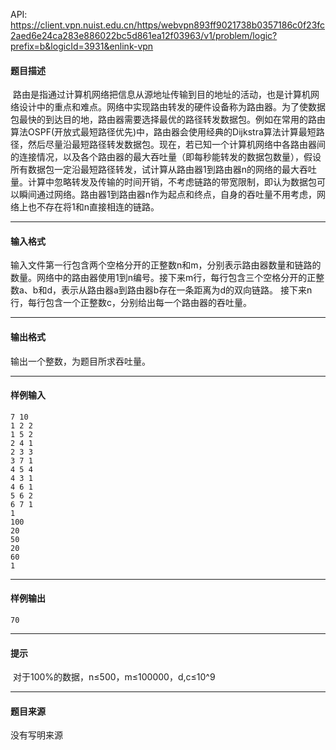 API: https://client.vpn.nuist.edu.cn/https/webvpn893ff9021738b0357186c0f23fc2aed6e24ca283e886022bc5d861ea12f03963/v1/problem/logic?prefix=b&logicId=3931&enlink-vpn

#### 题目描述

 路由是指通过计算机网络把信息从源地址传输到目的地址的活动，也是计算机网络设计中的重点和难点。网络中实现路由转发的硬件设备称为路由器。为了使数据包最快的到达目的地，路由器需要选择最优的路径转发数据包。例如在常用的路由算法OSPF(开放式最短路径优先)中，路由器会使用经典的Dijkstra算法计算最短路径，然后尽量沿最短路径转发数据包。现在，若已知一个计算机网络中各路由器间的连接情况，以及各个路由器的最大吞吐量（即每秒能转发的数据包数量），假设所有数据包一定沿最短路径转发，试计算从路由器1到路由器n的网络的最大吞吐量。计算中忽略转发及传输的时间开销，不考虑链路的带宽限制，即认为数据包可以瞬间通过网络。路由器1到路由器n作为起点和终点，自身的吞吐量不用考虑，网络上也不存在将1和n直接相连的链路。

---

#### 输入格式

输入文件第一行包含两个空格分开的正整数n和m，分别表示路由器数量和链路的数量。网络中的路由器使用1到n编号。接下来m行，每行包含三个空格分开的正整数a、b和d，表示从路由器a到路由器b存在一条距离为d的双向链路。 接下来n行，每行包含一个正整数c，分别给出每一个路由器的吞吐量。

---

#### 输出格式

输出一个整数，为题目所求吞吐量。

---

#### 样例输入
```
7 10
1 2 2
1 5 2
2 4 1
2 3 3
3 7 1
4 5 4
4 3 1
4 6 1
5 6 2
6 7 1
1
100
20
50
20
60
1

```

---

#### 样例输出
```
70
```

---

#### 提示

 对于100%的数据，n≤500，m≤100000，d,c≤10^9

---

#### 题目来源

没有写明来源